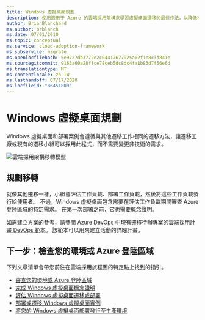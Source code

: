 ```yaml
---
title: Windows 虛擬桌面規劃
description: 使用適用于 Azure 的雲端採用架構來學習虛擬桌面遷移的最佳作法，以降低複雜度並將遷移程式標準化。
author: BrianBlanchard
ms.author: brblanch
ms.date: 07/01/2010
ms.topic: conceptual
ms.service: cloud-adoption-framework
ms.subservice: migrate
ms.openlocfilehash: 5e9727db3772e2c04417677925a02f1e8c3d841e
ms.sourcegitcommit: 9163a60a28ffce78ceb5dc8dc4fa1b83d7f56e6d
ms.translationtype: MT
ms.contentlocale: zh-TW
ms.lasthandoff: 07/17/2020
ms.locfileid: "86451809"
---
```

# <a name="windows-virtual-desktop-planning"></a>Windows 虛擬桌面規劃

Windows 虛擬桌面和部署案例會遵循與其他遷移工作相同的遷移方法，讓遷移工廠或現有的遷移小組可以採用此程式，而不需要變更非技術的需求。

![雲端採用架構移轉模型](../../_images/migrate/methodology.png)

## <a name="plan-your-migration"></a>規劃移轉

就像其他遷移一樣，小組會評估工作負載、部署工作負載，然後將這些工作負載發行給使用者。 不過，Windows 虛擬桌面包含需要在評估工作負載期間審查 Azure 登陸區域的特定需求。 在第一次部署之前，它也需要概念證明。

如需建立方案的參考，請參閱 Azure DevOps 中現有遷移待辦專案的[雲端採用計畫 DevOps 範本](../../plan/template.md)。 該範本可以用來建立活動的詳細計畫。

## <a name="next-step-review-your-environment-or-azure-landing-zones"></a>下一步：檢查您的環境或 Azure 登陸區域

下列文章清單會帶您前往在雲端採用旅程圖的特定點上找到的指引。

- [審查您的環境或 Azure 登陸區域](./ready.md)
- [完成 Windows 虛擬桌面概念證明](./proof-of-concept.md)
- [評估 Windows 虛擬桌面遷移或部署](./migrate-assess.md)
- [部署或遷移 Windows 虛擬桌面實例](./migrate-deploy.md)
- [將您的 Windows 虛擬桌面部署發行至生產環境](./migrate-release.md)
